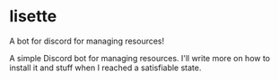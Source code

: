 # lisette
A bot for discord for managing resources!

A simple Discord bot for managing resources. I'll write more on how to install it and stuff when I reached a satisfiable state.

